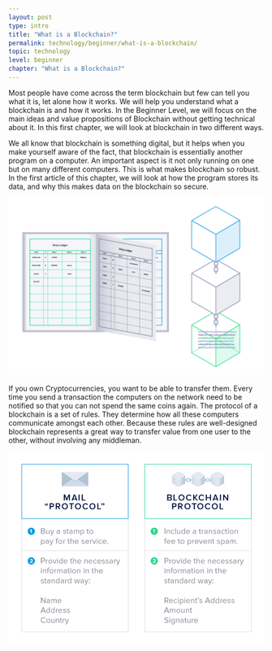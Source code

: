 ```yaml
---
layout: post
type: intro
title: "What is a Blockchain?"
permalink: technology/beginner/what-is-a-blockchain/
topic: technology
level: beginner
chapter: "What is a Blockchain?"
---
```


Most people have come across the term blockchain but few can tell you what it is, let alone how it works. We will help you understand what a blockchain is and how it works. In the Beginner Level, we will focus on the main ideas and value propositions of Blockchain without getting technical about it. In this first chapter, we will look at blockchain in two different ways.

We all know that blockchain is something digital, but it helps when you make yourself aware of the fact, that blockchain is essentially another program on a computer. An important aspect is it not only running on one but on many different computers. This is what makes blockchain so robust. In the first article of this chapter, we will look at how the program stores its data, and why this makes data on the blockchain so secure.

![Book blockchain](/assets/post_files/technology/beginner/blockchain-as-a-data-structure/book_blockchain.jpg)

If you own Cryptocurrencies, you want to be able to transfer them. Every time you send a transaction the computers on the network need to be notified so that you can not spend the same coins again. The protocol of a blockchain is a set of rules. They determine how all these computers communicate amongst each other. Because these rules are well-designed blockchain represents a great way to transfer value from one user to the other, without involving any middleman.

![Mail protocol](/assets/post_files/technology/beginner/a-protocol-to-transfer-value/mail_protocol.jpg)
